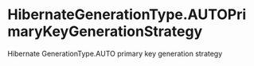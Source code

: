 # HibernateGenerationType.AUTOPrimaryKeyGenerationStrategy

Hibernate GenerationType.AUTO primary key generation strategy
